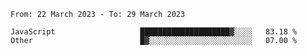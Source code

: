<!--START_SECTION:waka-->

```text
From: 22 March 2023 - To: 29 March 2023

JavaScript                   ████████████████████▓░░░░   83.18 %
Other                        █▓░░░░░░░░░░░░░░░░░░░░░░░   07.00 %
```

<!--END_SECTION:waka-->

